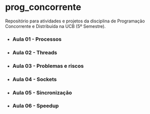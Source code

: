 # prog_concorrente
Repositório para atividades e projetos da disciplina de Programação Concorrente e Distribuída na UCB (5º Semestre).

- ### Aula 01 - Processos
- ### Aula 02 - Threads
- ### Aula 03 - Problemas e riscos
- ### Aula 04 - Sockets
- ### Aula 05 - Sincronização
- ### Aula 06 - Speedup